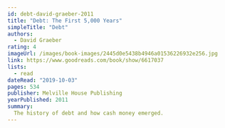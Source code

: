 ```yaml
---
id: debt-david-graeber-2011
title: "Debt: The First 5,000 Years"
simpleTitle: "Debt"
authors:
  - David Graeber
rating: 4
imageUrl: /images/book-images/2445d0e5438b4946a01536226932e256.jpg
link: https://www.goodreads.com/book/show/6617037
lists:
  - read
dateRead: "2019-10-03"
pages: 534
publisher: Melville House Publishing
yearPublished: 2011
summary:
  The history of debt and how cash money emerged.
---
```

